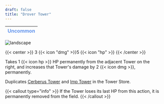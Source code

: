 ```yaml
---
draft: false
title: "Drover Tower"
---
```

| <span style="color:CornflowerBlue"> Uncommon </span> |
|--------|

![landscape](/images/towers/towerS_36.png)

{{< center >}}
3 {{< icon "dmg" >}}5 {{< icon "hp" >}}
{{< /center >}}

Takes 1 {{< icon hp >}} HP permanently from the adjacent Tower on the right, and increases that Tower's damage by 2 {{< icon dmg >}}, permanently.

Duplicates [Cerberus Tower](/towers/cerberus-tower) and [Imp Tower](/towers/imp-tower) in the Tower Store.

{{< callout type="info" >}}
If the Tower loses its last HP from this action, it is permanently removed from the field.
{{< /callout >}}
